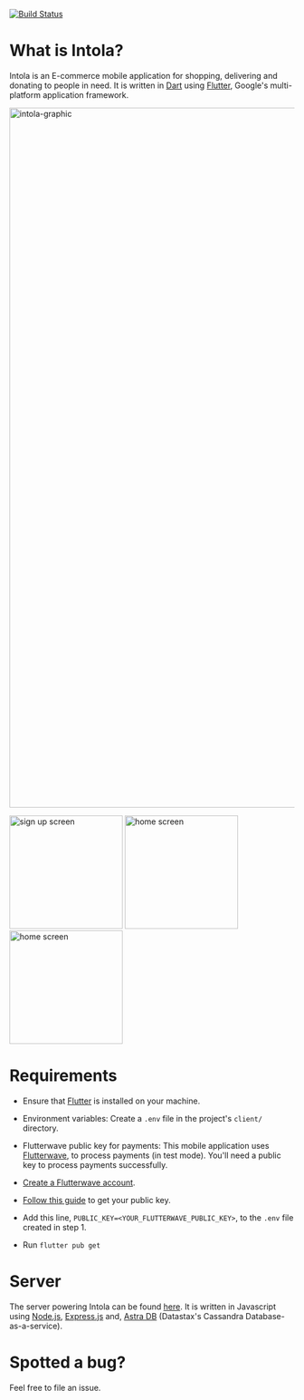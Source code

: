 <a href="https://github.com/Kodrillar/Intola/actions"><img src="https://github.com/Kodrillar/Intola/workflows/intola-unit-tests/badge.svg" alt="Build Status"></a>

# What is Intola?
Intola is an E-commerce mobile application for shopping, delivering and donating to people in need. It is written in <a href='https://dart.dev/'>Dart</a> using <a href='https://flutter.dev/'>Flutter</a>, Google's multi-platform application framework.


<img width="1235" alt="intola-graphic" src="https://user-images.githubusercontent.com/67793558/196162506-cf866bda-385f-4551-abd6-a77f2928a6f2.png">

<img src="https://user-images.githubusercontent.com/67793558/163425788-e396721f-6342-4792-b3ee-7bdd7a7d9e89.png" alt="sign up screen" width="200"/>   <img src="https://user-images.githubusercontent.com/67793558/163426258-e9cecb65-9894-4e0a-a18f-7ce9ce840b6d.png" alt="home screen" width="200"/>  <img src="https://user-images.githubusercontent.com/67793558/163426867-114db330-b1cf-423e-9f2f-e6253650b989.png" alt="home screen" width="200"/>

# Requirements
- Ensure that <a href='https://flutter.dev/'>Flutter</a> is installed on your machine. 

- Environment variables:
    Create a ``` .env ``` file in the project's ``` client/ ``` directory.

- Flutterwave public key for payments:
    This mobile application uses <a href='https://flutterwave.com/'>Flutterwave</a>, to process payments (in test mode). You'll need a public key to process payments successfully.

- <a href='https://app.flutterwave.com/register'>Create a Flutterwave account</a>.

- <a href='https://flutterwave.com/tz/support/my-account/getting-your-api-keys'>Follow this guide</a> to get your public key.                                         

- Add this line, ``` PUBLIC_KEY=<YOUR_FLUTTERWAVE_PUBLIC_KEY> ```, to the ```.env``` file created in step 1.

- Run ``` flutter pub get ```


# Server

The server powering Intola can be found <a href='https://github.com/Kodrillar/intola-server'>here</a>. It is written in Javascript using <a href='https://nodejs.org/en/'>Node.js</a>, <a href='https://expressjs.com/'>Express.js</a> and, <a href='https://www.datastax.com/products/datastax-astra'>Astra DB</a> (Datastax's Cassandra Database-as-a-service).


# Spotted a bug?  

Feel free to file an issue.



